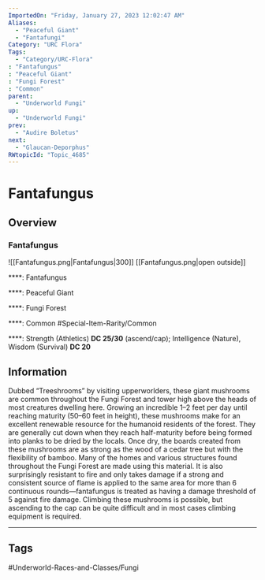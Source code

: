 ```yaml
---
ImportedOn: "Friday, January 27, 2023 12:02:47 AM"
Aliases:
  - "Peaceful Giant"
  - "Fantafungi"
Category: "URC Flora"
Tags:
  - "Category/URC-Flora"
: "Fantafungus"
: "Peaceful Giant"
: "Fungi Forest"
: "Common"
parent:
  - "Underworld Fungi"
up:
  - "Underworld Fungi"
prev:
  - "Audire Boletus"
next:
  - "Glaucan-Deporphus"
RWtopicId: "Topic_4685"
---
```

# Fantafungus
## Overview
### Fantafungus
![[Fantafungus.png|Fantafungus|300]]
[[Fantafungus.png|open outside]]

****: Fantafungus

****: Peaceful Giant

****: Fungi Forest

****: Common
#Special-Item-Rarity/Common

****: Strength (Athletics) **DC 25/30** (ascend/cap); Intelligence (Nature), Wisdom (Survival) **DC 20**

## Information
Dubbed “Treeshrooms” by visiting upperworlders, these giant mushrooms are common throughout the Fungi Forest and tower high above the heads of most creatures dwelling here. Growing an incredible 1–2 feet per day until reaching maturity (50–60 feet in height), these mushrooms make for an excellent renewable resource for the humanoid residents of the forest. They are generally cut down when they reach half-maturity before being formed into planks to be dried by the locals. Once dry, the boards created from these mushrooms are as strong as the wood of a cedar tree but with the flexibility of bamboo. Many of the homes and various structures found throughout the Fungi Forest are made using this material. It is also surprisingly resistant to fire and only takes damage if a strong and consistent source of flame is applied to the same area for more than 6 continuous rounds—fantafungus is treated as having a damage threshold of 5 against fire damage. Climbing these mushrooms is possible, but ascending to the cap can be quite difficult and in most cases climbing equipment is required.


---
## Tags
#Underworld-Races-and-Classes/Fungi

